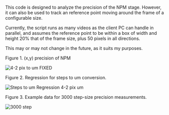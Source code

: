 This code is designed to analyze the precision of the NPM stage. However, it can also be used to track an reference point moving around the frame of a configurable size. 

Currently, the script runs as many videos as the client PC can handle in parallel, and assumes the reference point to be within a box of width and height 20% that of the frame size, plus 50 pixels in all directions. 

This may or may not change in the future, as it suits my purposes.

Figure 1. (x,y) precision of NPM

![4-2 pix to um FIXED](https://github.com/user-attachments/assets/b130a908-590c-4af8-8a93-aa815cb4b885)


Figure 2. Regression for steps to um conversion.

![Steps to um Regression 4-2 pix um](https://github.com/user-attachments/assets/6e35a276-83e2-4e26-8e63-bbc2c23cc801)


Figure 3. Example data for 3000 step-size precision measurements.

![3000 step](https://github.com/user-attachments/assets/257ace2e-4602-496e-a61c-99d649d277d4)

